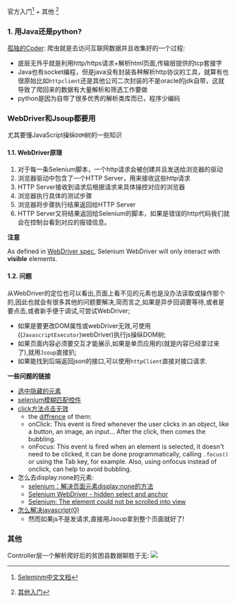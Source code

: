 
官方入门[^Seleminm中文文档] + 其他 [^其他入门]

[^其他入门]:[其他入门](https://www.jianshu.com/p/3829a9cc2d93)

[^Seleminm中文文档]:[Seleminm中文文档](https://wizardforcel.gitbooks.io/selenium-doc/content/official-site/selenium-web-driver.html)

### 1. 用Java还是python?

[孤独的Coder](https://www.zhihu.com/question/273732815/answer/1118828684):
爬虫就是去访问互联网数据并且收集好的一个过程:

- 底层无外乎就是利用http/https请求+解析html页面,传输层提供的tcp套接字
- Java也有socket编程，但是java没有封装各种解析http协议的工具，就算有也很原始比如`httpclient`还是其他公司二次封装的不是oracle的jdk自带，这就导致了爬回来的数据有大量解析和筛选工作要做
- python是因为自带了很多优秀的解析类库而已，程序少编码
### WebDriver和Jsoup都要用
尤其要懂JavaScript操纵`DOM`树的一些知识
#### 1.1. WebDriver原理
1. 对于每一条Selenium脚本，一个http请求会被创建并且发送给浏览器的驱动
2. 浏览器驱动中包含了一个HTTP Server，用来接收这些http请求
3. HTTP Server接收到请求后根据请求来具体操控对应的浏览器
4. 浏览器执行具体的测试步骤
5. 浏览器将步骤执行结果返回给HTTP Server
6. HTTP Server又将结果返回给Selenium的脚本，如果是错误的http代码我们就会在控制台看到对应的报错信息。

**注意**

As defined in [WebDriver spec](https://www.w3.org/TR/webdriver/#dfn-interactable-element), Selenium WebDriver will only interact with **visible** elements.
#### 1.2. 问题
从WebDriver的定位也可以看出,页面上看不见的元素也是没办法读取或操作那个的,因此也就会有很多其他的问题要解决,简而言之,如果是异步回调要等待,或者是要点击,或者新手便于调试,可尝试WebDriver;

- 如果是要更改DOM属性或webDriver无效,可使用((`JavascriptExecutor`)webDriver)执行js操纵DOM树;
- 如果页面内容必须要交互才能展示,如果是单页应用的(就是内容已经拿过来了),就用`Jsoup`直接扒;
- 如果能找到后端返回json的接口,可以使用`httpClient`直接对接口请求.

**一些问题的链接**

- [选中隐藏的元素](https://www.cnblogs.com/simran/p/9260392.html)
- [selenium模糊匹配控件](https://www.cnblogs.com/chongyou/p/6411231.html)
- [click方法点击无效](https://www.cnblogs.com/mini-monkey/p/12169030.html)
    - the [diffrence](https://stackoverflow.com/questions/49509439/onclick-vs-onfocus-on-input-element/49512400) of them:
    - onClick: This event is fired whenever the user clicks in an object, like a button, an image, an input... After the click, then comes the bubbling.
    - onFocus: This event is fired when an element is selected, it doesn't need to be clicked, it can be done programmatically, calling `.focus()` or using the Tab key, for example. Also, using onfocus instead of onclick, can help to avoid bubbling.
- 怎么去display:none的元素:
    - [selenium：解决页面元素display:none的方法](https://www.cnblogs.com/imyalost/p/8948458.html)
    - [Selenium WebDriver - hidden select and anchor](https://stackoverflow.com/questions/12371228/selenium-webdriver-hidden-select-and-anchor)
    - [Selenium: The element could not be scrolled into view](https://stackoverflow.com/questions/49045221/selenium-the-element-could-not-be-scrolled-into-view)
- [怎么解决javascript(0)](https://www.jianshu.com/p/101c409e228b)
    - 然而如果js不是发请求,直接用Jsoup拿到整个页面就好了!

### 其他
Controller层一个解析爬好后的贫困县数据聊胜于无:
![](https://gitee.com/istarwyh/images/raw/master/1606473682_20201127181455992_8284.png)